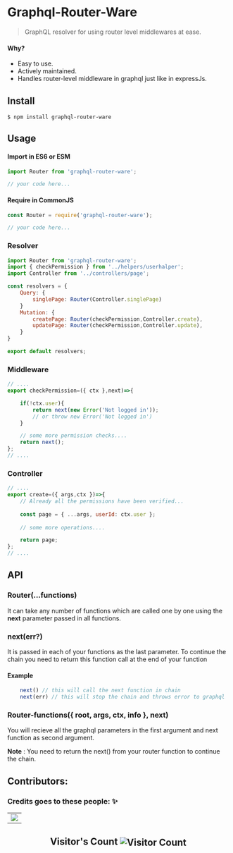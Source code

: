 # Graphql-Router-Ware
> GraphQL resolver for using router level middlewares at ease.

#### Why?

- Easy to use.
- Actively maintained.
- Handles router-level middleware in graphql just like in expressJs.

## Install

```
$ npm install graphql-router-ware
```

## Usage

#### Import in ES6 or ESM
```js
import Router from 'graphql-router-ware';

// your code here...
```

#### Require in CommonJS
```js
const Router = require('graphql-router-ware');

// your code here...
```

### Resolver
```js
import Router from 'graphql-router-ware';
import { checkPermission } from '../helpers/userhalper';
import Controller from '../controllers/page';

const resolvers = {
    Query: {
        singlePage: Router(Controller.singlePage)
    }
    Mutation: {
        createPage: Router(checkPermission,Controller.create),
        updatePage: Router(checkPermission,Controller.update),
    }
}

export default resolvers;
```
### Middleware
```js
// ....
export checkPermission=({ ctx },next)=>{

    if(!ctx.user){
        return next(new Error('Not logged in'));
        // or throw new Error('Not logged in')
    }

    // some more permission checks....
    return next();
};
// ....
```

### Controller
```js
// ....
export create=({ args,ctx })=>{
    // Already all the permissions have been verified...
    
    const page = { ...args, userId: ctx.user }; 
    
    // some more operations....

    return page;
};
// ....
```

## API

### Router(...functions)

It can take any number of functions which are called one by one using the **next** parameter passed in all functions.

### next(err?)

It is passed in each of your functions as the last parameter.
To continue the chain you need to return this function call at the end of your function

#### Example
```js
    next() // this will call the next function in chain
    next(err) // this will stop the chain and throws error to graphql
```
### Router-functions({ root, args, ctx, info }, next)

You will recieve all the graphql parameters in the first argument and next function as second argument.

**Note** : You need to return the next() from your router function to continue the chain.
## Contributors:

### Credits goes to these people: ✨

<table>
	<tr>
		<td>
            <a href="https://github.com/Shubham-Kumar-2000/graphql-router-ware/graphs/contributors">
                <img src="https://contrib.rocks/image?repo=Shubham-Kumar-2000/graphql-router-ware" />
            </a>
		</td>
	</tr>
</table>
<p align="center">
  <h2 align="center">Visitor's Count <img align="center" src="https://profile-counter.glitch.me/Shubham-Kumar-2000.graphql-router-ware/count.svg" alt="Visitor Count" /></h2>
</p>
